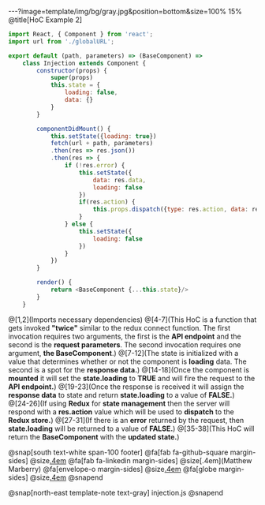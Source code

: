 ---?image=template/img/bg/gray.jpg&position=bottom&size=100% 15%
@title[HoC Example 2]

```javascript
import React, { Component } from 'react';
import url from './globalURL';

export default (path, parameters) => (BaseComponent) => 
    class Injection extends Component {
        constructor(props) {
            super(props)
            this.state = {
                loading: false,
                data: {}
            }
        }

        componentDidMount() {
            this.setState({loading: true})
            fetch(url + path, parameters)
            .then(res => res.json())
            .then(res => {
                if (!res.error) {
                    this.setState({
                        data: res.data,
                        loading: false
                    })
                    if(res.action) {
                        this.props.dispatch({type: res.action, data: res.data});
                    }
                } else {
                    this.setState({
                        loading: false
                    })
                }
            })
        }

        render() {
            return <BaseComponent {...this.state}/>
        }
    }
```

@[1,2](Imports necessary dependencies)
@[4-7](This HoC is a function that gets invoked **"twice"** similar to the redux connect function.  The first invocation requires two arguments, the first is the **API endpoint** and the second is the **request parameters**.  The second invocation requires one argument, **the BaseComponent**.)
@[7-12](The state is initialized with a value that determines whether or not the component is **loading** data.  The second is a spot for the **response data.**)
@[14-18](Once the component is **mounted** it will set the **state.loading** to **TRUE** and will fire the request to the **API endpoint.**)
@[19-23](Once the response is received it will assign the **response data** to state and return **state.loading** to a value of **FALSE.**)
@[24-26](If using **Redux** for **state management** then the server will respond with a **res.action** value which will be used to **dispatch** to the **Redux store.**)
@[27-31](If there is an **error** returned by the request, then **state.loading** will be returned to a value of **FALSE.**)
@[35-38](This HoC will return the **BaseComponent** with the **updated state.**)


@snap[south text-white span-100 footer]
@fa[fab fa-github-square margin-sides]
@size[.4em](marberrym)
@fa[fab fa-linkedin margin-sides]
@size[.4em](Matthew Marberry)
@fa[envelope-o margin-sides]
@size[.4em](marberrym@gmail.com)
@fa[globe margin-sides]
@size[.4em](matthew-marberry.com)
@snapend

@snap[north-east template-note text-gray]
injection.js
@snapend